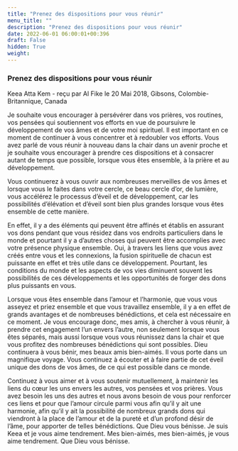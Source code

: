 ```yaml
---
title: "Prenez des dispositions pour vous réunir"
menu_title: ""
description: "Prenez des dispositions pour vous réunir"
date: 2022-06-01 06:00:01+00:396
draft: False
hidden: True
weight:
---
```

### Prenez des dispositions pour vous réunir

Keea Atta Kem - reçu par Al Fike le 20 Mai 2018, Gibsons, Colombie-Britannique, Canada

Je souhaite vous encourager à persévérer dans vos prières, vos routines, vos pensées qui soutiennent vos efforts en vue de poursuivre le développement de vos âmes et de votre moi spirituel. Il est important en ce moment de continuer à vous concentrer et à redoubler vos efforts. Vous avez parlé de vous réunir à nouveau dans la chair dans un avenir proche et je souhaite vous encourager à prendre ces dispositions et à consacrer autant de temps que possible, lorsque vous êtes ensemble, à la prière et au développement.

Vous continuerez à vous ouvrir aux nombreuses merveilles de vos âmes et lorsque vous le faites dans votre cercle, ce beau cercle d’or, de lumière, vous accélérez le processus d’éveil et de développement, car les possibilités d’élévation et d’éveil sont bien plus grandes lorsque vous êtes ensemble de cette manière.

En effet, il y a des éléments qui peuvent être affinés et établis en assurant vos dons pendant que vous résidez dans vos endroits particuliers dans le monde et pourtant il y a d’autres choses qui peuvent être accomplies avec votre présence physique ensemble. Oui, à travers les liens que vous avez créés entre vous et les connexions, la fusion spirituelle de chacun est puissante en effet et très utile dans ce développement. Pourtant, les conditions du monde et les aspects de vos vies diminuent souvent les possibilités de ces développements et les opportunités de forger des dons plus puissants en vous.

Lorsque vous êtes ensemble dans l’amour et l’harmonie, que vous vous asseyez et priez ensemble et que vous travaillez ensemble, il y a en effet de grands avantages et de nombreuses bénédictions, et cela est nécessaire en ce moment. Je vous encourage donc, mes amis, à chercher à vous réunir, à prendre cet engagement l’un envers l’autre, non seulement lorsque vous êtes séparés, mais aussi lorsque vous vous réunissez dans la chair et que vous profitez des nombreuses bénédictions qui sont possibles. Dieu continuera à vous bénir, mes beaux amis bien-aimés. Il vous porte dans un magnifique voyage. Vous continuez à écouter et à faire partie de cet éveil unique des dons de vos âmes, de ce qui est possible dans ce monde.

Continuez à vous aimer et à vous soutenir mutuellement, à maintenir les liens du cœur les uns envers les autres, vos pensées et vos prières. Vous avez besoin les uns des autres et nous avons besoin de vous pour renforcer ces liens et pour que l’amour circule parmi vous afin qu’il y ait une harmonie, afin qu’il y ait la possibilité de nombreux grands dons qui viendront à la place de l’amour et de la pureté et d’un profond désir de l’âme, pour apporter de telles bénédictions. Que Dieu vous bénisse. Je suis Keea et je vous aime tendrement. Mes bien-aimés, mes bien-aimés, je vous aime tendrement. Que Dieu vous bénisse.





